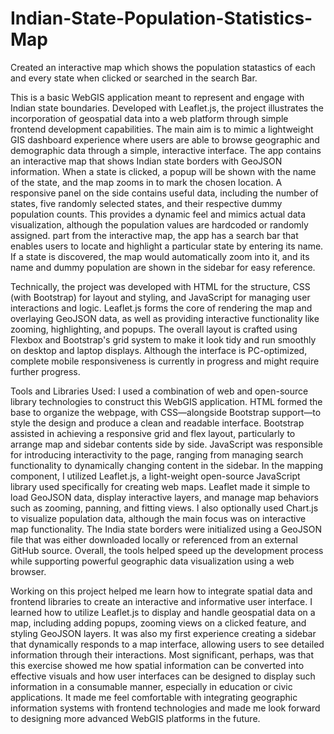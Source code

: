 # Indian-State-Population-Statistics-Map
Created an interactive map which shows the population statastics of each and every state when clicked or searched in the search Bar.

This is a basic WebGIS application meant to represent and engage with Indian state boundaries. Developed with Leaflet.js, the project illustrates the incorporation of geospatial data into a web platform through simple frontend development capabilities. The main aim is to mimic a lightweight GIS dashboard experience where users are able to browse geographic and demographic data through a simple, interactive interface.
The app contains an interactive map that shows Indian state borders with GeoJSON information. When a state is clicked, a popup will be shown with the name of the state, and the map zooms in to mark the chosen location. A responsive panel on the side contains useful data, including the number of states, five randomly selected states, and their respective dummy population counts. This provides a dynamic feel and mimics actual data visualization, although the population values are hardcoded or randomly assigned.
part from the interactive map, the app has a search bar that enables users to locate and highlight a particular state by entering its name. If a state is discovered, the map would automatically zoom into it, and its name and dummy population are shown in the sidebar for easy reference.

Technically, the project was developed with HTML for the structure, CSS (with Bootstrap) for layout and styling, and JavaScript for managing user interactions and logic. Leaflet.js forms the core of rendering the map and overlaying GeoJSON data, as well as providing interactive functionality like zooming, highlighting, and popups. The overall layout is crafted using Flexbox and Bootstrap's grid system to make it look tidy and run smoothly on desktop and laptop displays. Although the interface is PC-optimized, complete mobile responsiveness is currently in progress and might require further progress.

Tools and Libraries Used:
I used a combination of web and open-source library technologies to construct this WebGIS application. HTML formed the base to organize the webpage, with CSS—alongside Bootstrap support—to style the design and produce a clean and readable interface. Bootstrap assisted in achieving a responsive grid and flex layout, particularly to arrange map and sidebar contents side by side.
JavaScript was responsible for introducing interactivity to the page, ranging from managing search functionality to dynamically changing content in the sidebar. In the mapping component, I utilized Leaflet.js, a light-weight open-source JavaScript library used specifically for creating web maps. Leaflet made it simple to load GeoJSON data, display interactive layers, and manage map behaviors such as zooming, panning, and fitting views. I also optionally used Chart.js to visualize population data, although the main focus was on interactive map functionality.
The India state borders were initialized using a GeoJSON file that was either downloaded locally or referenced from an external GitHub source. Overall, the tools helped speed up the development process while supporting powerful geographic data visualization using a web browser.

Working on this project helped me learn how to integrate spatial data and frontend libraries to create an interactive and informative user interface. I learned how to utilize Leaflet.js to display and handle geospatial data on a map, including adding popups, zooming views on a clicked feature, and styling GeoJSON layers. It was also my first experience creating a sidebar that dynamically responds to a map interface, allowing users to see detailed information through their interactions.
Most significant, perhaps, was that this exercise showed me how spatial information can be converted into effective visuals and how user interfaces can be designed to display such information in a consumable manner, especially in education or civic applications. It made me feel comfortable with integrating geographic information systems with frontend technologies and made me look forward to designing more advanced WebGIS platforms in the future.

